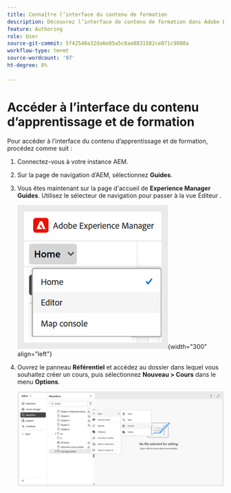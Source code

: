 ```yaml
---
title: Connaître l’interface du contenu de formation
description: Découvrez l’interface de contenu de formation dans Adobe Experience Manager Guides.
feature: Authoring
role: User
source-git-commit: 5f42540a32da6e85a5c8aa0831582ce871c9088a
workflow-type: tm+mt
source-wordcount: '97'
ht-degree: 0%

---
```


# Accéder à l’interface du contenu d’apprentissage et de formation

Pour accéder à l’interface du contenu d’apprentissage et de formation, procédez comme suit :

1. Connectez-vous à votre instance AEM.
2. Sur la page de navigation d’AEM, sélectionnez **Guides**.
3. Vous êtes maintenant sur la page d&#39;accueil de **Experience Manager Guides**. Utilisez le sélecteur de navigation pour passer à la vue Éditeur .

   ![](assets/aem-navigation-switcher.png){width="300" align="left"}

4. Ouvrez le panneau **Référentiel** et accédez au dossier dans lequel vous souhaitez créer un cours, puis sélectionnez **Nouveau > Cours** dans le menu **Options**.

   ![](assets/create-new-course.png)









